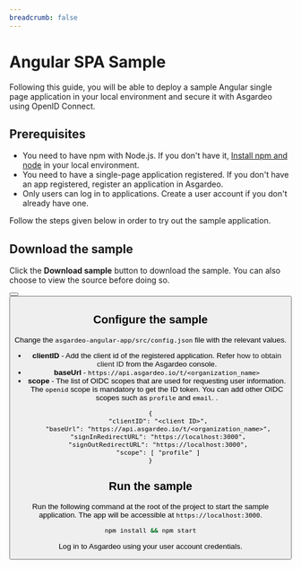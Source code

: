 ```yaml
---
breadcrumb: false
---
```


# Angular SPA Sample

Following this guide, you will be able to deploy a sample Angular single page application in your local environment and secure it with Asgardeo using OpenID Connect.

## Prerequisites

- You need to have npm with Node.js. If you don't have it, [Install npm and node](https://www.npmjs.com/get-npm) in your local environment.
- You need to have a single-page application registered. If you don't have an app registered, <a :href="$withBase('/guides/applications/register-single-page-app/')">register an application</a> in Asgardeo.
- Only <a :href="$withBase('/guides/users/manage-customers/')">users</a> can log in to applications. <a :href="$withBase('/guides/users/manage-customers/#onboard-customer-user')">Create a user account</a> if you don't already have one.

Follow the steps given below in order to try out the sample application.

## Download the sample

Click the **Download sample** button to download the sample. You can also choose to view the source before doing so. 

<Button 
    buttonType='grey-outlined-icon'
    displayType='inline-button'
    buttonText='Download sample'
    startIconPath='images/technologies/angular-logo.svg'
    endIconPath='icons/downloadIcon.svg'
    externalLink='https://github.com/asgardeo/asgardeo-auth-angular-sdk/releases/latest/download/asgardeo-angular-app.zip'
    v-bind:openInNewTab='true'
/>
<Button 
    buttonType='grey-outlined-icon'
    displayType='inline-button'
    buttonText='View source'
    endIconPath='images/technologies/github-logo.svg'
    externalLink='https://github.com/asgardeo/asgardeo-auth-angular-sdk/tree/main/samples/asgardeo-angular-app'
    v-bind:openInNewTab='true'
/>

## Configure the sample

Change the `asgardeo-angular-app/src/config.json` file with the relevant values.

- **clientID** - Add the client id of the registered application. Refer <a :href="$withBase('/guides/authentication/oidc/discover-oidc-configs/#obtain-client-id')">how to obtain client ID</a> from the Asgardeo console.
- **baseUrl** - `https://api.asgardeo.io/t/<organization_name>`
- **scope** - The list of OIDC scopes that are used for requesting user information. The ``openid`` scope is mandatory to get the ID token. You can add other OIDC scopes such as ``profile`` and ``email``.
.

``` json{2,3,6} no-line-numbers
{
    "clientID": "<client ID>",
    "baseUrl": "https://api.asgardeo.io/t/<organization_name>",
    "signInRedirectURL": "https://localhost:3000",
    "signOutRedirectURL": "https://localhost:3000",
    "scope": [ "profile" ]
}
```

## Run the sample

Run the following command at the root of the project to start the sample application. The app will be accessible at `https://localhost:3000`. 

```bash no-line-numbers
npm install && npm start
```
Log in to Asgardeo using your user account credentials.


